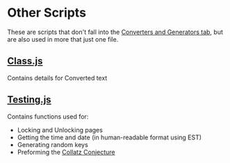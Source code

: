 # Other Scripts
These are scripts that don't fall into the [Converters and Generators tab](../CoG), but are also used in more that just one file.
## [Class.js](./class.js)
Contains details for Converted text
## [Testing.js](./testing.js)
Contains functions used for:
- Locking and Unlocking pages
- Getting the time and date (in human-readable format using EST)
- Generating random keys
- Preforming the [Collatz Conjecture](https://en.wikipedia.org/wiki/Collatz_conjecture)